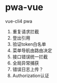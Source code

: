 # pwa-vue
vue-cli4  pwa 
1. 重复请求拦截
2. 登出引用
3. 验证token白名单
4. 菜单导航由路由决定
5. 接口错误统一拦截
6. 全局异常捕获
7. 错误日志上传？
8. Authorization认证